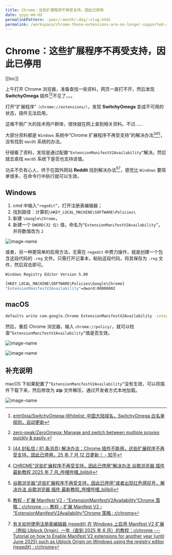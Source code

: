 ```yaml
---
title: Chrome：这些扩展程序不再受支持，因此已停用
date: yyyy-mm-dd
permalinkPattern: :year/:month/:day/:slug.html
permalink: /workspace/chrome-these-extensions-are-no-longer-supported-and-have-therefore-been-deactivated
---
```


# Chrome：这些扩展程序不再受支持，因此已停用

[[toc]]

上午打开 Chrome 浏览器，准备查找一些资料，网页一直打不开，然后发现 **SwitchyOmega** 插件[^4][^5]不见了。。。

打开“扩展程序”`（chrome://extensions/）`，发现 **SwitchyOmega** 变成不可用的状态，插件无法启用。

这难不倒广大的技术用户群体，很快就在网上查到相关资料。不过……

大部分资料都是 `Windows` 系统中“Chrome 扩展程序不再受支持”的解决办法[^1][^2][^3]，没有找到 `macOS` 系统的办法。

仔细看了资料，发现是通过配置`“ExtensionManifestV2Availability”`解决。然后就去查找 `macOS` 系统下是否也支持该值。

功夫不负有心人，终于在国外网站 **Reddit** 找到解决办法[^6][^7]，感觉比 `Windows` 要简单很多，在命令行中执行就可以生效。

## Windows

1. cmd 中输入`“regedit”`，打开注册表编辑器；
2. 找到路径：计算机`\HKEY_LOCAL_MACHINE\SOFTWARE\Policies\`
3. 新建 `\Google\Chrome`，
4. 新建一个 `DWORD(32 位)` 值，命名为`“ExtensionManifestV2Availability”`，并将数值改为 `2`

![image-name](@images/workspace/chrome-these-extensions-are-no-longer-supported-and-have-therefore-been-deactivated/Snipaste_2025-07-17_12-34-15.png)


或者，另一种更简单的启用方法，无需在 `regedit` 中费力操作，就是创建一个包含这段代码的 `.reg` 文件。只需打开记事本，粘贴这段代码，将其保存为 `.reg` 文件，然后双击即可。

```sh
Windows Registry Editor Version 5.00

[HKEY_LOCAL_MACHINE\SOFTWARE\Policies\Google\Chrome]
"ExtensionManifestV2Availability"=dword:00000002
```

## macOS

```sh
defaults write com.google.Chrome ExtensionManifestV2Availability -integer 2
```

然后，重启 Chrome 浏览器，输入 `chrome://policy/`，就可以检查`“ExtensionManifestV2Availability”`值是否生效。

![image-name](@images/workspace/chrome-these-extensions-are-no-longer-supported-and-have-therefore-been-deactivated/Snipaste_2025-07-17_12-38-22.png)

![image-name](@images/workspace/chrome-these-extensions-are-no-longer-supported-and-have-therefore-been-deactivated/Snipaste_2025-07-17_12-39-43.png)

## 补充说明

macOS 下如果配置了`“ExtensionManifestV2Availability”`没有生效，可以将插件下载下来，然后修改为 **zip** 文件解压，通过开发者方式本地加载。

![image-name](@images/workspace/chrome-these-extensions-are-no-longer-supported-and-have-therefore-been-deactivated/Flameshot_2025-07-17_14-26.png)

[^1]: [(44 封私信 / 81 条消息) 解决办法：Chrome 插件不能用，这些扩展程序不再受支持，因此已停用，25 年 7 月 12 日更新！ - 知乎](https://zhuanlan.zhihu.com/p/1927399384947065539)
[^2]: [CHROME“这些扩展程序不再受支持，因此已停用”解决办法 谷歌浏览器 插件 最新教程 2025 年 7 月_哔哩哔哩_bilibili](https://www.bilibili.com/video/BV1z1uGzkEA4/?vd_source=3710ff3fa57db21b813ef420454b2e16)
[^3]: [谷歌浏览器“这些扩展程序不再受支持，因此已停用”或者出现红色感叹号，解决办法 谷歌浏览器 插件 最新教程_哔哩哔哩_bilibili](https://www.bilibili.com/video/BV1Juuqz5Eg8/?spm_id_from=333.1387.homepage.video_card.click&vd_source=3710ff3fa57db21b813ef420454b2e16)
[^4]: [entr0pia/SwitchyOmega-Whitelist: 中国大陆域名，SwitchyOmega 白名单规则，自动更新](https://github.com/entr0pia/SwitchyOmega-Whitelist)
[^5]: [zero-peak/ZeroOmega: Manage and switch between multiple proxies quickly & easily.](https://github.com/zero-peak/ZeroOmega)
[^6]: [教程 - 扩展 Manifest V2 - “ExtensionManifestV2Availability”Chrome 策略：r/chrome --- 教程 - 扩展 Manifest V2 - “ExtensionManifestV2Availability”Chrome 策略 : r/chrome](https://www.reddit.com/r/chrome/comments/1dln9ev/tutorial_extend_manifest_v2/?tl=zh-hans)
[^7]: [有关如何使用注册表编辑器 (regedit) 在 Windows 上启用 Manifest V2 扩展（例如 Ublock Origin）一年（直到 2025 年 6 月）的教程：r/chrome --- Tutorial on how to Enable Manifest V2 extensions for another year (until June 2025) such as Ublock Origin on Windows using the registry editor (regedit) : r/chrome](https://www.reddit.com/r/chrome/comments/1d799pa/comment/l76sjta/)
